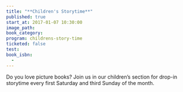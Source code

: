 ```yaml
---
title: "**Children's Storytime**"
published: true
start_at: 2017-01-07 10:30:00
image_path:
book_category:
program: childrens-story-time
ticketed: false
test:
book_isbn:
  -
---
```



Do you love picture books? Join us in our children’s section for drop-in storytime every first Saturday and third Sunday of the month.